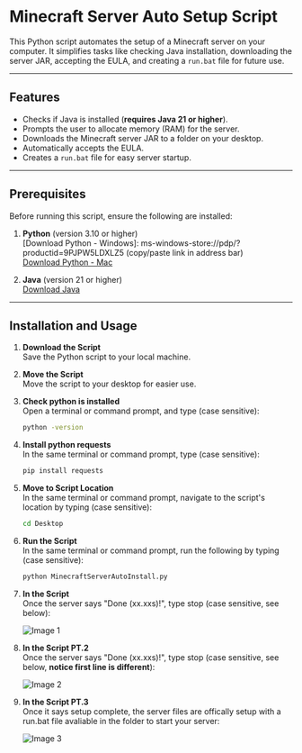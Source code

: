 # Minecraft Server Auto Setup Script

This Python script automates the setup of a Minecraft server on your computer. It simplifies tasks like checking Java installation, downloading the server JAR, accepting the EULA, and creating a `run.bat` file for future use.

---

## Features

- Checks if Java is installed (**requires Java 21 or higher**).
- Prompts the user to allocate memory (RAM) for the server.
- Downloads the Minecraft server JAR to a folder on your desktop.
- Automatically accepts the EULA.
- Creates a `run.bat` file for easy server startup.

---

## Prerequisites

Before running this script, ensure the following are installed:

1. **Python** (version 3.10 or higher)  
   [Download Python - Windows]: ms-windows-store://pdp/?productid=9PJPW5LDXLZ5 (copy/paste link in address bar)  
   [Download Python - Mac](https://www.python.org/downloads/)


2. **Java** (version 21 or higher)  
   [Download Java](https://www.oracle.com/java/technologies/javase-jdk21-downloads.html)

---

## Installation and Usage

1. **Download the Script**  
   Save the Python script to your local machine.

2. **Move the Script**  
   Move the script to your desktop for easier use.

3. **Check python is installed**  
   Open a terminal or command prompt, and type (case sensitive):  

   ```bash
   python -version

4. **Install python requests**  
   In the same terminal or command prompt, type (case sensitive):  

   ```bash
   pip install requests

5. **Move to Script Location**  
   In the same terminal or command prompt, navigate to the script's location by typing (case sensitive):  

   ```bash
   cd Desktop

6. **Run the Script**  
   In the same terminal or command prompt, run the following by typing (case sensitive):  

   ```bash
   python MinecraftServerAutoInstall.py

7. **In the Script**  
   Once the server says "Done (xx.xxs)!", type stop (case sensitive, see below): 

   ![Image 1](./images/Screenshot%202025-01-15%20204229.png)

8. **In the Script PT.2**  
   Once the server says "Done (xx.xxs)!", type stop (case sensitive, see below, **notice first line is different**):  

   ![Image 2](./images/Screenshot%202025-01-15%20204303.png)

9. **In the Script PT.3**  
   Once it says setup complete, the server files are offically setup with a run.bat file avaliable in the folder to start your server:

   ![Image 3](./images/Screenshot%202025-01-15%20204321.png)